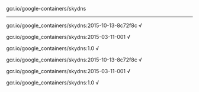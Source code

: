 gcr.io/google-containers/skydns 

----
gcr.io/google_containers/skydns:2015-10-13-8c72f8c √

gcr.io/google_containers/skydns:2015-03-11-001 √

gcr.io/google_containers/skydns:1.0 √

gcr.io/google_containers/skydns:2015-10-13-8c72f8c √

gcr.io/google_containers/skydns:2015-03-11-001 √

gcr.io/google_containers/skydns:1.0 √

